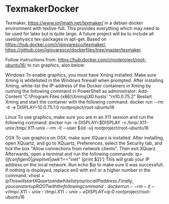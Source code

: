 # TexmakerDocker
Texmaker, https://www.xm1math.net/texmaker/ in a debian docker environment with texlive-full. This provides everything which may need to be used for latex but is quite large. A future project will be to include all used/physics tex-packages in apt-get. Based on https://hub.docker.com/r/jgiovaresco/texmaker/, https://github.com/jgiovaresco/dockerfiles/tree/master/texmaker.

Follow instructions from: https://hub.docker.com/r/rootproject/root-ubuntu16/ to run graphics, also below:

Windows To enable graphics, you must have Xming installed. Make sure Xming is whitelisted in the Windows firewall when prompted. After installing Xming, white-list the IP-address of the Docker containers in Xming by running the following command in PowerShell as administrator: Add-Content 'C:\Program Files (x86)\Xming\X0.hosts' "rn10.0.75.2" Restart Xming and start the container with the following command: docker run --rm -it -e DISPLAY=10.0.75.1:0 rootproject/root-ubuntu16

Linux To use graphics, make sure you are in an X11 session and run the following command: docker run -e DISPLAY=$DISPLAY -v /tmp/.X11-unix:/tmp/.X11-unix --rm -it --user $(id -u) rootproject/root-ubuntu16

OSX To use graphics on OSX, make sure XQuarz is installed. After installing, open XQuartz, and go to XQuartz, Preferences, select the Security tab, and tick the box "Allow connections from network clients". Then exit XQuarz. Afterwards, open a terminal and run the following commands: ip=$(ifconfig en0 | grep inet | awk '$1=="inet" {print $2}') This will grab your IP address on the local network. Run echo $ip to make sure it was successfull. If nothing is displayed, replace en0 with en1 or a higher number in the command. xhost + $ip This will start XQuartz and whitelist your local IP address. Finally, you can start up ROOT with the following command: docker run --rm -it -v /tmp/.X11-unix:/tmp/.X11-unix -e DISPLAY=$ip:0 rootproject/root-ubuntu16
